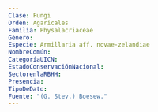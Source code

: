 ```yaml
---
Clase: Fungi
Orden: Agaricales
Familia: Physalacriaceae
Género: 
Especie: Armillaria aff. novae-zelandiae
NombreComún: 
CategoríaUICN: 
EstadoConservaciónNacional: 
SectorenlaRBHH: 
Presencia: 
TipoDeDato: 
Fuente: "(G. Stev.) Boesew."
---
```

